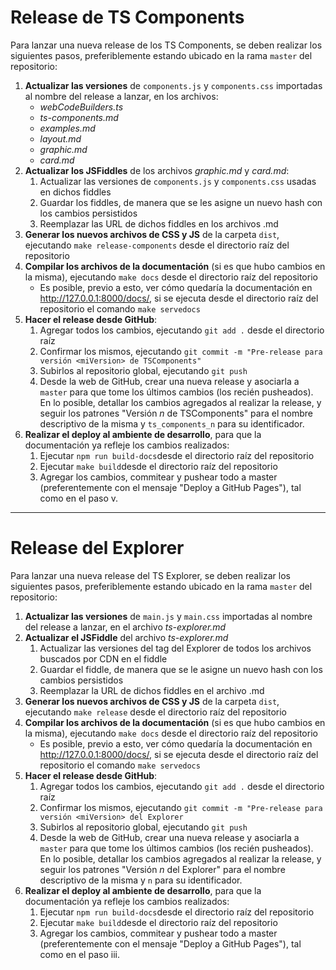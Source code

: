 # Release de TS Components

Para lanzar una nueva release de los TS Components, se deben realizar los siguientes pasos, preferiblemente estando ubicado en la rama `master` del repositorio:

1. **Actualizar las versiones** de `components.js` y `components.css` importadas al nombre del release a lanzar, en los archivos:
 	- *webCodeBuilders.ts*
 	- *ts-components.md*
	- *examples.md*
	- *layout.md*
 	- *graphic.md*
 	- *card.md*
2. **Actualizar los JSFiddles** de los archivos *graphic.md* y *card.md*:
	1. Actualizar las versiones de `components.js` y `components.css` usadas en dichos fiddles
	2. Guardar los fiddles, de manera que se les asigne un nuevo hash con los cambios persistidos
	3. Reemplazar las URL de dichos fiddles en los archivos .md
3. **Generar los nuevos archivos de CSS y JS** de la carpeta `dist`, ejecutando `make release-components` desde el directorio raíz del repositorio
4. **Compilar los archivos de la documentación** (si es que hubo cambios en la misma), ejecutando `make docs` desde el directorio raíz del repositorio
	- Es posible, previo a esto, ver cómo quedaría la documentación en http://127.0.0.1:8000/docs/, si se ejecuta desde el directorio raíz del repositorio el comando `make servedocs`
5. **Hacer el release desde GitHub**:
	1. Agregar todos los cambios, ejecutando `git add .` desde el directorio raíz
	2. Confirmar los mismos, ejecutando `git commit -m "Pre-release para versión <miVersion> de TSComponents"`
	3. Subirlos al repositorio global, ejecutando `git push`
	4. Desde la web de GitHub, crear una nueva release y asociarla a `master` para que tome los últimos cambios (los recién pusheados). En lo posible, detallar los cambios agregados al realizar la release, y seguir los patrones "Versión _n_ de TSComponents" para el nombre descriptivo de la misma y `ts_components_n` para su identificador.
6. **Realizar el deploy al ambiente de desarrollo**, para que la documentación ya refleje los cambios realizados:
	1. Ejecutar `npm run build-docs`desde el directorio raíz del repositorio
	2. Ejecutar `make build`desde el directorio raíz del repositorio
	3. Agregar los cambios, commitear y pushear todo a master (preferentemente con el mensaje "Deploy a GitHub Pages"), tal como en el paso v.
---
# Release del Explorer
Para lanzar una nueva release del TS Explorer, se deben realizar los siguientes pasos, preferiblemente estando ubicado en la rama `master` del repositorio:

1. **Actualizar las versiones** de `main.js` y `main.css` importadas al nombre del release a lanzar, en el archivo _ts-explorer.md_
2. **Actualizar el JSFiddle** del archivo _ts-explorer.md_
	1. Actualizar las versiones del tag del Explorer de todos los archivos buscados por CDN en el fiddle
	2. Guardar el fiddle, de manera que se le asigne un nuevo hash con los cambios persistidos
	3. Reemplazar la URL de dichos fiddles en el archivo .md
3. **Generar los nuevos archivos de CSS y JS** de la carpeta `dist`, ejecutando `make release` desde el directorio raíz del repositorio
4. **Compilar los archivos de la documentación** (si es que hubo cambios en la misma), ejecutando `make docs` desde el directorio raíz del repositorio
	- Es posible, previo a esto, ver cómo quedaría la documentación en http://127.0.0.1:8000/docs/, si se ejecuta desde el directorio raíz del repositorio el comando `make servedocs`
5. **Hacer el release desde GitHub**:
	1. Agregar todos los cambios, ejecutando `git add .` desde el directorio raíz
	2. Confirmar los mismos, ejecutando `git commit -m "Pre-release para versión <miVersion> del Explorer`
	3. Subirlos al repositorio global, ejecutando `git push`
	4. Desde la web de GitHub, crear una nueva release y asociarla a `master` para que tome los últimos cambios (los recién pusheados). En lo posible, detallar los cambios agregados al realizar la release, y seguir los patrones "Versión _n_ del Explorer" para el nombre descriptivo de la misma y `n` para su identificador.
6. **Realizar el deploy al ambiente de desarrollo**, para que la documentación ya refleje los cambios realizados:
	1. Ejecutar `npm run build-docs`desde el directorio raíz del repositorio
	2. Ejecutar `make build`desde el directorio raíz del repositorio
	3. Agregar los cambios, commitear y pushear todo a master (preferentemente con el mensaje "Deploy a GitHub Pages"), tal como en el paso iii.